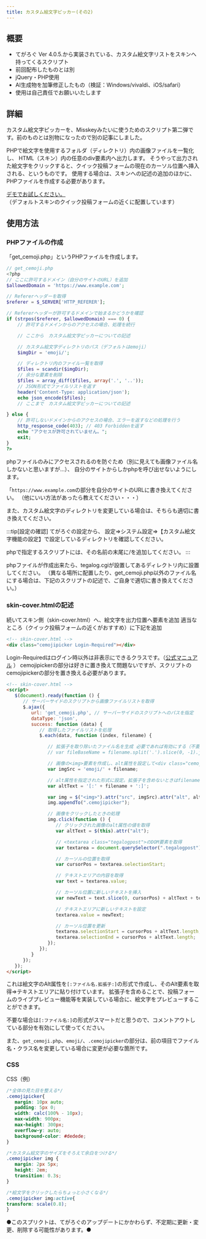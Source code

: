 ```yaml
---
title: カスタム絵文字ピッカー(その2)
---
```


## 概要
- てがろぐ Ver 4.0.5.から実装されている、カスタム絵文字リストをスキンへ持ってくるスクリプト
- 前回配布したものとは別
- jQuery・PHP使用
- AI生成物を加筆修正したもの（検証：Windows/vivaldi、iOS/safari）
- 使用は自己責任でお願いいたします

## 詳細
カスタム絵文字ピッカーを、Misskeyみたいに使うためのスクリプト第二弾です。前のものとは別物になったので別の記事にしました。

PHPで絵文字を使用するフォルダ（ディレクトリ）内の画像ファイルを一覧化し、
HTML（スキン）内の任意のdiv要素内へ出力します。
そうやって出力された絵文字をクリックすると、クイック投稿フォームの現在のカーソル位置へ挿入される、というものです。
使用する場合は、スキンへの記述の追加のほかに、PHPファイルを作成する必要があります。

[デモでお試しください。](https://takotubo.10rino.net/demo/tegalog.cgi?skin=test)  
（デフォルトスキンのクイック投稿フォームの近くに配置しています）

## 使用方法
### PHPファイルの作成
「get_cemoji.php」というPHPファイルを作成します。

```php {4} {16} "https://www.example.com" "emoji/"
// get_cemoji.php
<?php
// ここに許可するドメイン（自分のサイトのURL）を追加
$allowedDomain = 'https://www.example.com';

// Refererヘッダーを取得
$referer = $_SERVER['HTTP_REFERER'];

// Refererヘッダーが許可するドメインで始まるかどうかを確認
if (strpos($referer, $allowedDomain) === 0) {
    // 許可するドメインからのアクセスの場合、処理を続行

    // ここから　カスタム絵文字ピッカーについての記述

    // カスタム絵文字ディレクトリのパス（デフォルトはemoji）
    $imgDir = 'emoji/';

    // ディレクトリ内のファイル一覧を取得
    $files = scandir($imgDir);
    // 余分な要素を削除
    $files = array_diff($files, array('.', '..'));
    // JSON形式でファイルリストを返す
    header('Content-Type: application/json');
    echo json_encode($files);
    // ここまで　カスタム絵文字ピッカーについての記述

} else {
    // 許可しないドメインからのアクセスの場合、エラーを返すなどの処理を行う
    http_response_code(403); // 403 Forbiddenを返す
    echo "アクセスが許可されていません。";
    exit;
}
?>
```

phpファイルのみにアクセスされるのを防ぐため（別に見えても画像ファイル名しかないと思いますが…）、
自分のサイトからしかphpを呼び出せないようにします。

「`https://www.example.com`の部分を自分のサイトのURLに書き換えてください。
（他にいい方法があったら教えてください・・・）

また、カスタム絵文字のディレクトリを変更している場合は、そちらも適切に書き換えてください。

:::tip[設定の確認]
てがろぐの設定から、
設定=>システム設定=>【カスタム絵文字機能の設定】で設定しているディレクトリを確認してください。

phpで指定するスクリプトには、その名前の末尾に/を追加してください。
:::

phpファイルが作成出来たら、tegalog.cgiが設置してあるディレクトリ内に設置してください。
（異なる場所に配置したり、get_cemoji.php以外のファイル名にする場合は、下記のスクリプトの記述で、ご自身で適切に書き換えてください。）

### skin-cover.htmlの記述
続いてスキン側（skin-cover.html）へ、絵文字を出力位置へ要素を追加
適当なところ（クイック投稿フォームの近くがおすすめ）に下記を追加
```html "cemojipicker"
<!-- skin-cover.html -->
<div class="cemojipicker Login-Required"></div>
```
Login-Requiredはログイン時以外は非表示にできるクラスです。（[公式マニュアル](https://www.nishishi.com/cgi/tegalog/custom/#customizeinfo-loginrequired) ）
cemojipickerの部分は好きに置き換えて問題ないですが、スクリプトのcemojipickerの部分を置き換える必要があります。

```html {12-13} {19} "get_cemoji.php" "emoji/" ".cemojipicker"
<!-- skin-cover.html -->
<script>
   $(document).ready(function () {
      // サーバーサイドのスクリプトから画像ファイルリストを取得
      $.ajax({
         url: 'get_cemoji.php', // サーバーサイドのスクリプトへのパスを指定
         dataType: 'json',
         success: function (data) {
            // 取得したファイルリストを処理
            $.each(data, function (index, filename) {

               // 拡張子を取り除いたファイル名を生成 必要であれば有効にする（不要なのでコメントアウト）
               // var fileBaseName = filename.split('.').slice(0, -1).join('.');

               // 画像の<img>要素を作成し、alt属性を設定して<div class="cemojipicker">に追加
               var imgSrc = 'emoji/' + filename;

               // alt属性を指定された形式に設定。拡張子を含めないときはfilenameをfileBaseNameにする
               var altText = '[:' + filename + ':]';

               var img = $("<img>").attr("src", imgSrc).attr("alt", altText);
               img.appendTo(".cemojipicker");

               // 画像をクリックしたときの処理
               img.click(function () {
                  // クリックされた画像のalt属性の値を取得
                  var altText = $(this).attr("alt");

                  // <textarea class="tegalogpost">のDOM要素を取得
                  var textarea = document.querySelector(".tegalogpost");

                  // カーソルの位置を取得
                  var cursorPos = textarea.selectionStart;

                  // テキストエリアの内容を取得
                  var text = textarea.value;

                  // カーソル位置に新しいテキストを挿入
                  var newText = text.slice(0, cursorPos) + altText + text.slice(cursorPos);

                  // テキストエリアに新しいテキストを設定
                  textarea.value = newText;

                  // カーソル位置を更新
                  textarea.selectionStart = cursorPos + altText.length;
                  textarea.selectionEnd = cursorPos + altText.length;
               });
            });
         }
      });
   });
</script>
```

これは絵文字のAlt属性を`[:ファイル名.拡張子:]`の形式で作成し、そのAlt要素を取得=>テキストエリアに貼り付けています。
拡張子を含めることで、投稿フォームのライブプレビュー機能等を実装している場合に、絵文字をプレビューすることができます。

不要な場合は`[:ファイル名:]`の形式がスマートだと思うので、コメントアウトしている部分を有効にして使ってください。

また、`get_cemoji.php`、`emoji/`、`.cemojipicker`の部分は、前の項目でファイル名・クラス名を変更している場合に変更が必要な箇所です。

### CSS 
CSS（例）
```css
/*全体の見た目を整える*/
.cemojipicker{
   margin: 10px auto;
   padding: 5px 0;
   width: calc(100% - 10px);
   max-width: 900px;
   max-height: 300px;
   overflow-y: auto;
   background-color: #dedede;
}

/*カスタム絵文字のサイズをそろえて余白をつける*/
.cemojipicker img {
   margin: 2px 5px;
   height: 2em;
   transition: 0.3s;
}

/*絵文字をクリックしたらちょっと小さくなる*/
.cemojipicker img:active{
transform: scale(0.8);
}
```
●このスプリクトは、てがろぐのアップデートにかかわらず、不定期に更新・変更、削除する可能性があります。●
